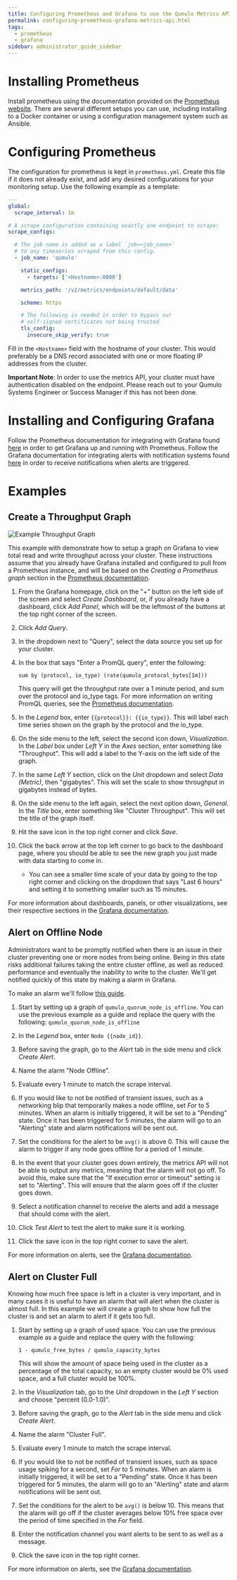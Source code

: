 ```yaml
---
title: Configuring Prometheus and Grafana to use the Qumulo Metrics API
permalink: configuring-prometheus-grafana-metrics-api.html
tags:
  - prometheus
  - grafana
sidebar: administrator_guide_sidebar
---
```


# Installing Prometheus

Install prometheus using the documentation provided on the [Prometheus website](https://prometheus.io/docs/prometheus/latest/installation/). There are several different setups you can use, including installing to a Docker container or using a configuration management system such as Ansible.

# Configuring Prometheus

The configuration for prometheus is kept in `prometheus.yml`. Create this file if it does not already exist, and add any desired configurations for your monitoring setup. Use the following example as a template:


```yaml
---
global:
  scrape_interval: 1m

# A scrape configuration containing exactly one endpoint to scrape:
scrape_configs:

  # The job name is added as a label `job=<job_name>`
  # to any timeseries scraped from this config.
  - job_name: 'qumulo'

    static_configs:
      - targets: ['<Hostname>:8000']

    metrics_path: '/v2/metrics/endpoints/default/data'

    scheme: https

    # The following is needed in order to bypass our
    # self-signed certificates not being trusted
    tls_config:
      insecure_skip_verify: true
```

Fill in the `<Hostname>` field with the hostname of your cluster. This would preferably be a DNS record associated with one or more floating IP addresses from the cluster.

**Important Note**: In order to use the metrics API, your cluster must have authentication disabled on the endpoint. Please reach out to your Qumulo Systems Engineer or Success Manager if this has not been done.

# Installing and Configuring Grafana

Follow the Prometheus documentation for integrating with Grafana found [here](https://prometheus.io/docs/visualization/grafana/) in order to get Grafana up and running with Prometheus. Follow the Grafana documentation for integrating alerts with notification systems found [here](https://grafana.com/docs/grafana/latest/alerting/old-alerting/notifications/) in order to receive notifications when alerts are triggered.

# Examples

## Create a Throughput Graph

![Example Throughput Graph](administrator-guide/images/prometheus-grafana-setup-example-throughput-graph.png)

This example with demonstrate how to setup a graph on Grafana to view total read and write throughput across your cluster. These instructions assume that you already have Grafana installed and configured to pull from a Prometheus instance, and will be based on the *Creating a Prometheus graph* section in the [Prometheus documentation](https://prometheus.io/docs/visualization/grafana/).

1. From the Grafana homepage, click on the "+" button on the left side of the screen and select *Create Dashboard*, or, if you already have a dashboard, click *Add Panel*, which will be the leftmost of the buttons at the top right corner of the screen.
1. Click *Add Query*.
1. In the dropdown next to "Query", select the data source you set up for your cluster.
1. In the box that says "Enter a PromQL query", enter the following:
  
    `sum by (protocol, io_type) (rate(qumulo_protocol_bytes[1m]))`

    This query will get the throughput rate over a 1 minute period, and sum over the protocol and io_type tags. For more information on writing PromQL queries, see the [Prometheus documentation](https://prometheus.io/docs/prometheus/latest/querying/basics/).

1. In the *Legend* box, enter `{{protocol}}: {{io_type}}`. This will label each time series shown on the graph by the protocol and the io_type.
1. On the side menu to the left, select the second icon down, *Visualization*. In the *Label* box under *Left Y* in the *Axes* section, enter something like "Throughput". This will add a label to the Y-axis on the left side of the graph.
1. In the same *Left Y* section, click on the *Unit* dropdown and select *Data (Metric)*, then "gigabytes". This will set the scale to show throughput in gigabytes instead of bytes.
1. On the side menu to the left again, select the next option down, *General*. In the *Title* box, enter something like "Cluster Throughput". This will set the title of the graph itself.
1. Hit the save icon in the top right corner and click *Save*.
1. Click the back arrow at the top left corner to go back to the dashboard page, where you should be able to see the new graph you just made with data starting to come in.
   * You can see a smaller time scale of your data by going to the top right corner and clicking on the dropdown that says "Last 6 hours" and setting it to something smaller such as 15 minutes.

For more information about dashboards, panels, or other visualizations, see their respective sections in the [Grafana documentation](https://grafana.com/docs/grafana/latest/).

## Alert on Offline Node

Administrators want to be promptly notified when there is an issue in their cluster preventing one or more nodes from being online. Being in this state risks additional failures taking the entire cluster offline, as well as reduced performance and eventually the inability to write to the cluster. We'll get notified quickly of this state by making a alarm in Grafana.

To make an alarm we'll follow [this guide](https://grafana.com/docs/grafana/latest/alerting/old-alerting/create-alerts/).

1. Start by setting up a graph of `qumulo_quorum_node_is_offline`. You can use the previous example as a guide and replace the query with the following:
    `qumulo_quorum_node_is_offline`

1. In the *Legend* box, enter `Node {{node_id}}`.
1. Before saving the graph, go to the *Alert* tab in the side menu and click *Create Alert*.
1. Name the alarm "Node Offline".
1. Evaluate every 1 minute to match the scrape interval.
1. If you would like to not be notified of transient issues, such as a networking blip that temporarily makes a node offline, set *For* to 5 minutes. When an alarm is initially triggered, it will be set to a "Pending" state. Once it has been triggered for 5 minutes, the alarm will go to an "Alerting" state and alarm notifications will be sent out.
1. Set the conditions for the alert to be `avg()` is above 0. This will cause the alarm to trigger if any node goes offline for a period of 1 minute.
1. In the event that your cluster goes down entirely, the metrics API will not be able to output any metrics, meaning that the alarm will not go off. To avoid this, make sure that the "If execution error or timeout" setting is set to "Alerting". This will ensure that the alarm goes off if the cluster goes down.
1. Select a notification channel to receive the alerts and add a message that should come with the alert.
1. Click *Test Alert* to test the alert to make sure it is working.
1. Click the save icon in the top right corner to save the alert.

For more information on alerts, see the [Grafana documentation](https://grafana.com/docs/grafana/latest/alerting/old-alerting/).

## Alert on Cluster Full

Knowing how much free space is left in a cluster is very important, and in many cases it is useful to have an alarm that will alert when the cluster is almost full. In this example we will create a graph to show how full the cluster is and set an alarm to alert if it gets too full.

1. Start by setting up a graph of used space. You can use the previous example as a guide and replace the query with the following:

    `1 - qumulo_free_bytes / qumulo_capacity_bytes`

    This will show the amount of space being used in the cluster as a percentage of the total capacity, so an empty cluster would be 0% used space, and a full cluster would be 100%.

1. In the *Visualization* tab, go to the *Unit* dropdown in the *Left Y* section and choose "percent (0.0-1.0)".
1. Before saving the graph, go to the *Alert* tab in the side menu and click *Create Alert*.
1. Name the alarm "Cluster Full".
1. Evaluate every 1 minute to match the scrape interval.
1. If you would like to not be notified of transient issues, such as space usage spiking for a second, set *For* to 5 minutes. When an alarm is initially triggered, it will be set to a "Pending" state. Once it has been triggered for 5 minutes, the alarm will go to an "Alerting" state and alarm notifications will be sent out.
1. Set the conditions for the alert to be `avg()` is below 10. This means that the alarm will go off if the cluster averages below 10% free space over the period of time specified in the *For* field.
1. Enter the notification channel you want alerts to be sent to as well as a message.
1. Click the save icon in the top right corner.

For more information on alerts, see the [Grafana documentation](https://grafana.com/docs/grafana/latest/alerting/old-alerting/).
